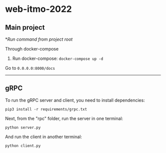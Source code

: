 # web-itmo-2022

## Main project
*_Run command from project root_

Through docker-compose

1. Run docker-compose: `docker-compose up -d`

Go to `0.0.0.0:8000/docs`


---

## gRPC
To run the gRPC server and client, you need to install dependencies:
```
pip3 install -r requirements/grpc.txt
```

Next, from the "rpc" folder, run the server in one terminal:
```
python server.py
```
And run the client in another terminal:
```
python client.py
```
